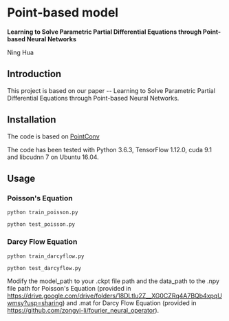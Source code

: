 # Point-based model
**Learning to Solve Parametric Partial Differential Equations through Point-based Neural Networks**

Ning Hua

## Introduction
This project is based on our paper -- Learning to Solve Parametric Partial Differential Equations through Point-based Neural Networks. 

## Installation
The code is based on [PointConv](https://github.com/DylanWusee/pointconv)

The code has been tested with Python 3.6.3, TensorFlow 1.12.0, cuda 9.1 and libcudnn 7 on Ubuntu 16.04.

## Usage
### Poisson's Equation

```
python train_poisson.py
```
```
python test_poisson.py
```

### Darcy Flow Equation
```
python train_darcyflow.py
```
```
python test_darcyflow.py
```

Modify the model_path to your .ckpt file path and the data_path to the .npy file path for Poisson's Equation (provided in https://drive.google.com/drive/folders/18DLtlu2Z__XG0CZRq4A7BQb4xpqUwmsy?usp=sharing) and .mat for Darcy Flow Equation (provided in https://github.com/zongyi-li/fourier_neural_operator).

